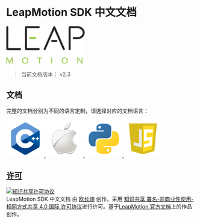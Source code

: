 # LeapMotion SDK 中文文档

<div style="text-align:  left;">
    <img src="./images/logo.png" style="height: 100px;">
</div>

> 当前文档版本： v2.3

## 文档

完整的文档分别为不同的语言定制，请选择对应的文档语言：


<div style="text-align: left;">
    <a href="./cpp/README.md">
    <img src="./images/cpp-icon.png" style="height: 100px;">
    <a href="./objc/README.md">
    <img src="./images/objc-icon.png" style="height: 100px;">
    <a href="./python/README.md">
    <img src="./images/python-icon.png" style="height: 100px;">
    <a href="./js/README.md">
    <img src="./images/javascript-icon.png" style="height: 100px;">
</div>


## 许可
<a rel="license" href="http://creativecommons.org/licenses/by-nc-sa/4.0/"><img alt="知识共享许可协议" style="border-width:0" src="https://i.creativecommons.org/l/by-nc-sa/4.0/88x31.png" /></a><br /><span xmlns:dct="http://purl.org/dc/terms/" href="http://purl.org/dc/dcmitype/Text" property="dct:title" rel="dct:type">LeapMotion SDK 中文文档</span> 由 <a xmlns:cc="http://creativecommons.org/ns#" href="http://www.changkun.us/pylm-cn/" property="cc:attributionName" rel="cc:attributionURL">欧长坤</a> 创作，采用 <a rel="license" href="http://creativecommons.org/licenses/by-nc-sa/4.0/">知识共享 署名-非商业性使用-相同方式共享 4.0 国际 许可协议</a>进行许可。基于<a xmlns:dct="http://purl.org/dc/terms/" href="https://developer.leapmotion.com/documentation/index.html" rel="dct:source">LeapMotion 官方文档</a>上的作品创作。